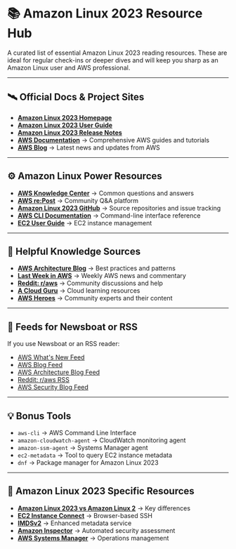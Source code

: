 # 📚 Amazon Linux 2023 Resource Hub

A curated list of essential Amazon Linux 2023 reading resources. These are ideal for regular check-ins or deeper dives and will keep you sharp as an Amazon Linux user and AWS professional.

---

## 🛰️ Official Docs & Project Sites

- **[Amazon Linux 2023 Homepage](https://aws.amazon.com/linux/amazon-linux-2023/)**
- **[Amazon Linux 2023 User Guide](https://docs.aws.amazon.com/linux/al2023/ug/)**
- **[Amazon Linux 2023 Release Notes](https://docs.aws.amazon.com/linux/al2023/release-notes/)**
- **[AWS Documentation](https://docs.aws.amazon.com/)** → Comprehensive AWS guides and tutorials
- **[AWS Blog](https://aws.amazon.com/blogs/)** → Latest news and updates from AWS

---

## ⚙️ Amazon Linux Power Resources

- **[AWS Knowledge Center](https://aws.amazon.com/premiumsupport/knowledge-center/)** → Common questions and answers
- **[AWS re:Post](https://repost.aws/)** → Community Q&A platform
- **[Amazon Linux 2023 GitHub](https://github.com/amazonlinux)** → Source repositories and issue tracking
- **[AWS CLI Documentation](https://awscli.amazonaws.com/v2/documentation/api/latest/index.html)** → Command-line interface reference
- **[EC2 User Guide](https://docs.aws.amazon.com/AWSEC2/latest/UserGuide/)** → EC2 instance management

---

## 📖 Helpful Knowledge Sources

- **[AWS Architecture Blog](https://aws.amazon.com/blogs/architecture/)** → Best practices and patterns
- **[Last Week in AWS](https://www.lastweekinaws.com/)** → Weekly AWS news and commentary
- **[Reddit: r/aws](https://www.reddit.com/r/aws/)** → Community discussions and help
- **[A Cloud Guru](https://acloudguru.com/blog)** → Cloud learning resources
- **[AWS Heroes](https://aws.amazon.com/developer/community/heroes/)** → Community experts and their content

---

## 📰 Feeds for Newsboat or RSS

If you use Newsboat or an RSS reader:

- [AWS What's New Feed](https://aws.amazon.com/about-aws/whats-new/recent/feed/)
- [AWS Blog Feed](https://aws.amazon.com/blogs/aws/feed/)
- [AWS Architecture Blog Feed](https://aws.amazon.com/blogs/architecture/feed/)
- [Reddit: r/aws RSS](https://www.reddit.com/r/aws/.rss)
- [AWS Security Blog Feed](https://aws.amazon.com/blogs/security/feed/)

---

## 💡 Bonus Tools

- `aws-cli` → AWS Command Line Interface
- `amazon-cloudwatch-agent` → CloudWatch monitoring agent
- `amazon-ssm-agent` → Systems Manager agent
- `ec2-metadata` → Tool to query EC2 instance metadata
- `dnf` → Package manager for Amazon Linux 2023

---

## 🔧 Amazon Linux 2023 Specific Resources

- **[Amazon Linux 2023 vs Amazon Linux 2](https://docs.aws.amazon.com/linux/al2023/ug/compare-with-al2.html)** → Key differences
- **[EC2 Instance Connect](https://docs.aws.amazon.com/AWSEC2/latest/UserGuide/Connect-using-EC2-Instance-Connect.html)** → Browser-based SSH
- **[IMDSv2](https://docs.aws.amazon.com/AWSEC2/latest/UserGuide/configuring-instance-metadata-service.html)** → Enhanced metadata service
- **[Amazon Inspector](https://aws.amazon.com/inspector/)** → Automated security assessment
- **[AWS Systems Manager](https://aws.amazon.com/systems-manager/)** → Operations management